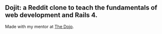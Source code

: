 ## Dojit: a Reddit clone to teach the fundamentals of web development and Rails 4.

Made with my mentor at [The Dojo](http://dojo.shinobidevs.com).